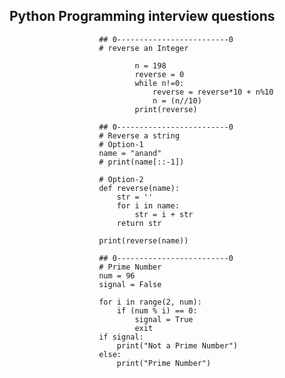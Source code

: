 ## Python Programming interview questions

                        ## 0-------------------------0
                        # reverse an Integer

                                n = 198
                                reverse = 0
                                while n!=0:
                                    reverse = reverse*10 + n%10       
                                    n = (n//10)
                                print(reverse) 

                        ## 0-------------------------0
                        # Reverse a string
                        # Option-1
                        name = "anand"
                        # print(name[::-1])

                        # Option-2
                        def reverse(name):
                            str = ''
                            for i in name:
                                str = i + str
                            return str

                        print(reverse(name))

                        ## 0-------------------------0
                        # Prime Number
                        num = 96
                        signal = False

                        for i in range(2, num):
                            if (num % i) == 0:
                                signal = True
                                exit
                        if signal:
                            print("Not a Prime Number")
                        else:
                            print("Prime Number")
